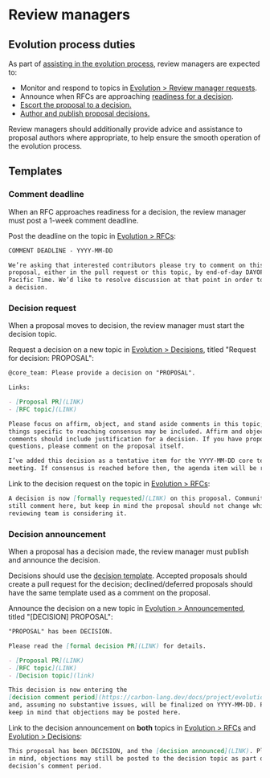 # Review managers

<!--
Part of the Carbon Language project, under the Apache License v2.0 with LLVM
Exceptions. See /LICENSE for license information.
SPDX-License-Identifier: Apache-2.0 WITH LLVM-exception
-->

## Evolution process duties

As part of [assisting in the evolution process](evolution.md#review-managers),
review managers are expected to:

- Monitor and respond to topics in
  [Evolution > Review manager requests](https://forums.carbon-lang.dev/c/evolution/review-manager-requests/15).
- Announce when RFCs are approaching
  [readiness for a decision](evolution.md#request-a-review-manager).
- [Escort the proposal to a decision.](evolution.md#ask-the-reviewing-team-for-a-proposal-decision)
- [Author and publish proposal decisions.](evolution.md#finalize-the-proposal-decision)

Review managers should additionally provide advice and assistance to proposal
authors where appropriate, to help ensure the smooth operation of the evolution
process.

## Templates

### Comment deadline

When an RFC approaches readiness for a decision, the review manager must post a
1-week comment deadline.

Post the deadline on the topic in
[Evolution > RFCs](https://forums.carbon-lang.dev/c/evolution/rfcs/6):

```markdown
COMMENT DEADLINE - YYYY-MM-DD

We’re asking that interested contributors please try to comment on this
proposal, either in the pull request or this topic, by end-of-day DAYOFWEEK, MONTH DD,
Pacific Time. We’d like to resolve discussion at that point in order to request
a decision.
```

### Decision request

When a proposal moves to decision, the review manager must start the decision
topic.

Request a decision on a new topic in
[Evolution > Decisions](https://forums.carbon-lang.dev/c/evolution/decisions/7),
titled "Request for decision: PROPOSAL":

```markdown
@core_team: Please provide a decision on "PROPOSAL".

Links:

- [Proposal PR](LINK)
- [RFC topic](LINK)

Please focus on affirm, object, and stand aside comments in this topic; other
things specific to reaching consensus may be included. Affirm and object
comments should include justification for a decision. If you have proposal
questions, please comment on the proposal itself.

I’ve added this decision as a tentative item for the YYYY-MM-DD core team
meeting. If consensus is reached before then, the agenda item will be removed.
```

Link to the decision request on the topic in
[Evolution > RFCs](https://forums.carbon-lang.dev/c/evolution/rfcs/6):

```markdown
A decision is now [formally requested](LINK) on this proposal. Community members may
still comment here, but keep in mind the proposal should not change while the
reviewing team is considering it.
```

### Decision announcement

When a proposal has a decision made, the review manager must publish and
announce the decision.

Decisions should use the [decision template](/proposals/template-decision.md).
Accepted proposals should create a pull request for the decision;
declined/deferred proposals should have the same template used as a
comment on the proposal.

Announce the decision on a new topic in
[Evolution > Announcemented](https://forums.carbon-lang.dev/c/evolution/announcements/8),
titled "[DECISION] PROPOSAL":

```markdown
"PROPOSAL" has been DECISION.

Please read the [formal decision PR](LINK) for details.

- [Proposal PR](LINK)
- [RFC topic](LINK)
- [Decision topic](link)

This decision is now entering the
[decision comment period](https://carbon-lang.dev/docs/project/evolution.html#community-comments-on-proposal-decision),
and, assuming no substantive issues, will be finalized on YYYY-MM-DD. Please
keep in mind that objections may be posted here.
```

Link to the decision announcement on **both** topics in
[Evolution > RFCs](https://forums.carbon-lang.dev/c/evolution/rfcs/6) and
[Evolution > Decisions](https://forums.carbon-lang.dev/c/evolution/decisions/7):

```markdown
This proposal has been DECISION, and the [decision announced](LINK). Please keep
in mind, objections may still be posted to the decision topic as part of the
decision’s comment period.
```

